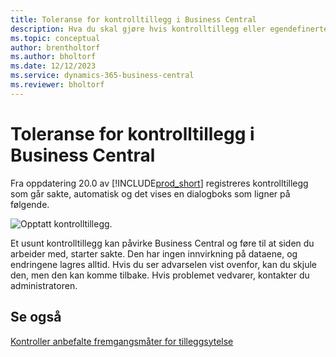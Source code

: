```yaml
---
title: Toleranse for kontrolltillegg i Business Central
description: Hva du skal gjøre hvis kontrolltillegg eller egendefinerte kontroller resulterer i redusert funksjonalitet i Business Central.
ms.topic: conceptual
author: brentholtorf
ms.author: bholtorf
ms.date: 12/12/2023
ms.service: dynamics-365-business-central
ms.reviewer: bholtorf
---
```


# <a name="control-add-in-resiliency-in-business-central"></a>Toleranse for kontrolltillegg i Business Central

Fra oppdatering 20.0 av [!INCLUDE[prod_short](includes/prod_short.md)] registreres kontrolltillegg som går sakte, automatisk og det vises en dialogboks som ligner på følgende.

![Opptatt kontrolltillegg.](media/controladdin-resiliency.png "Opptatt kontrolltillegg.")

Et usunt kontrolltillegg kan påvirke Business Central og føre til at siden du arbeider med, starter sakte. Den har ingen innvirkning på dataene, og endringene lagres alltid. Hvis du ser advarselen vist ovenfor, kan du skjule den, men den kan komme tilbake. Hvis problemet vedvarer, kontakter du administratoren.

## <a name="see-also"></a>Se også
[Kontroller anbefalte fremgangsmåter for tilleggsytelse](/dynamics365/business-central/dev-itpro/developer/devenv-control-addin-bestpractices)  
